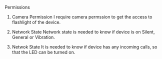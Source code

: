 Permissions 

1. Camera Permission
I require camera permssion to get the access to flashlight of the device.

2. Network State 
Network state is needed to know if device is on Silent, General or Vibration.

3. Netwok State
It is needed to know if device has any incoming calls, so that the LED can be turned on.
